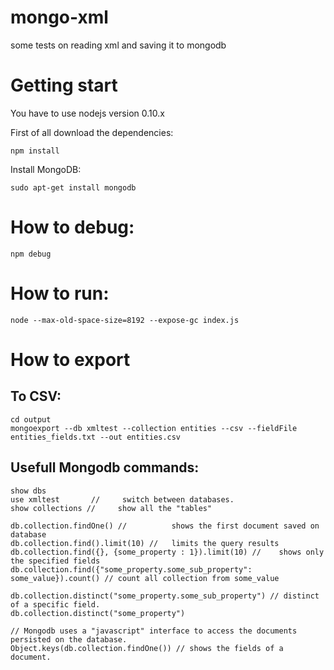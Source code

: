 # mongo-xml

some tests on reading xml and saving it to mongodb


# Getting start
You have to use nodejs version 0.10.x

First of all download the dependencies:

    npm install

Install MongoDB:

    sudo apt-get install mongodb

# How to debug:

    npm debug

# How to run:

    node --max-old-space-size=8192 --expose-gc index.js

# How to export

## To CSV:

    cd output
    mongoexport --db xmltest --collection entities --csv --fieldFile entities_fields.txt --out entities.csv

## Usefull Mongodb commands:

    show dbs
    use xmltest       //     switch between databases.
    show collections //     show all the "tables"

    db.collection.findOne() //          shows the first document saved on database
    db.collection.find().limit(10) //   limits the query results
    db.collection.find({}, {some_property : 1}).limit(10) //    shows only the specified fields
    db.collection.find({"some_property.some_sub_property": some_value}).count() // count all collection from some_value

    db.collection.distinct("some_property.some_sub_property") // distinct of a specific field.
    db.collection.distinct("some_property")

    // Mongodb uses a "javascript" interface to access the documents persisted on the database.
    Object.keys(db.collection.findOne()) // shows the fields of a document.